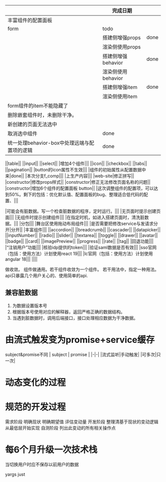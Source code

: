 ||完成日期||
|-|-|-|
|丰富组件的配置面板|||
|form|todo||
||搭建侧增强props|done|
||渲染侧使用props||
||搭建侧增强behavior|done|
||渲染侧使用behavior||
||搭建侧增强item|done|
||渲染侧使用item||
|form组件的item不能隐藏了|||
|删除嵌套组件时，未删除干净。|||
|新创建的页面无法选中|||
|取消选中组件|done||
|统一处理behavior-box中处理远端与配置项的逻辑|done||

||table||
||input||
||select||
|增加4个组件|||
||icon||
||checkbox||
||tabs||
||pagination||
|button的icon属性不生效|||
|组件的初始属性从配置数据中来|done||
|本次分支f_comp|||
|上生产内容|||
|web-site|修正拼写||
|constructor|修改props样式||
|constructor|修正无法修改页面名称的问题||
|constructor|增加6个组件的配置面板 button||
|这次调整组件的配置项，可以达到50%。剩下的包括：优化默认值、配置面板的bug、整理适合低代码的配置、|||

|可能会有脏数据。写一个检查脏数据的程序，定时运行。|||
|无页面时提示创建页面|||
|无组件时提示创建组件|||
|在指定时机，如进入搭建页面时，清洗脏数据。|||
|分包|||
|舞台区使用拖动布局组件|||
|是否需要把修改service与发请求分开|分开||
|丰富组件|||
||accordion||
||breadcrumb||
||cascader||
||datapicker||
||inputNumber||
||radio||
||slider||
||textarea||
||toggle||
||drawer||
||avatar||
||badge||
||card||
||imagePreview||
||progress||
||rate||
||tag||
|回退功能|||
|“注销用户”功能|||
|核验idp提供的token|||
|验证saml数据是否有效|||
|sso官网（包括：使用方法）计划使用react 19|||
|lc官网（包括：使用方法）计划使用angular 18|||
||||



做收敛。
组件做通用。若干组件收敛为一个组件。
若干用法中，指定一种用法。
api只暴露几个用户关心的、使用简单的api.


## 兼容脏数据
1. 为数据设置版本号
2. 根据版本号使用对应的解释器，返回严格正确的数据结构。
3. 当遇到脏数据时，调用后端接口，接口处理相应数据为干净数据。

# 由流式触发变为promise+service缓存
subject&promise不同
| subject | promise |
|-|-|
|流式监听|手动触发|
|可多次|只一次|

# 动态变化的过程
# 规范的开发过程
需求阶段
    明确现状
    明确期望值
    评估变动量
开发阶段
    整理清基于现状的变动逻辑
    从最低层开始实现
自测阶段
    列出此变动的所有相关操作点

# 每6个月升级一次技术栈

当切换用户时应不保存以前用户的数据


yargs
just